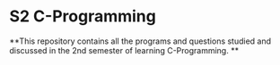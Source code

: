 # S2 C-Programming


 **This repository contains all the programs and questions studied and discussed in the 2nd semester of learning C-Programming. **
